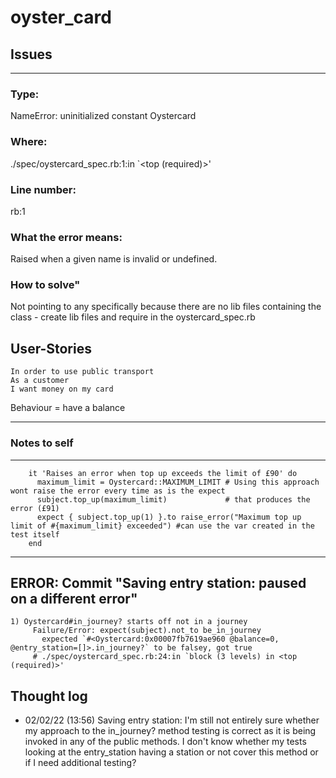 # oyster_card

## Issues
----

### Type:
NameError:
  uninitialized constant Oystercard

### Where:
./spec/oystercard_spec.rb:1:in `<top (required)>' 

### Line number:
rb:1

### What the error means:
Raised when a given name is invalid or undefined.

### How to solve"
Not pointing to any specifically because there are no lib files containing the class - create
lib files and require in the oystercard_spec.rb


## User-Stories
```
In order to use public transport
As a customer
I want money on my card
```
Behaviour = have a balance

-----------------------------------------------------------

### Notes to self
-----
```
    it 'Raises an error when top up exceeds the limit of £90' do
      maximum_limit = Oystercard::MAXIMUM_LIMIT # Using this approach wont raise the error every time as is the expect
      subject.top_up(maximum_limit)             # that produces the error (£91)
      expect { subject.top_up(1) }.to raise_error("Maximum top up limit of #{maximum_limit} exceeded") #can use the var created in the test itself
    end
```

-----------------------------------------------------------

## ERROR: Commit "Saving entry station: paused on a different error"
```
1) Oystercard#in_journey? starts off not in a journey
     Failure/Error: expect(subject).not_to be_in_journey
       expected `#<Oystercard:0x00007fb7619ae960 @balance=0, @entry_station=[]>.in_journey?` to be falsey, got true
     # ./spec/oystercard_spec.rb:24:in `block (3 levels) in <top (required)>'
```

## Thought log
- 02/02/22 (13:56) Saving entry station: I'm still not entirely sure whether my approach to the in_journey? method testing is correct as it is being invoked in any of the public methods. I don't know whether my tests looking at the entry_station having a station or not cover this method or if I need additional testing?

